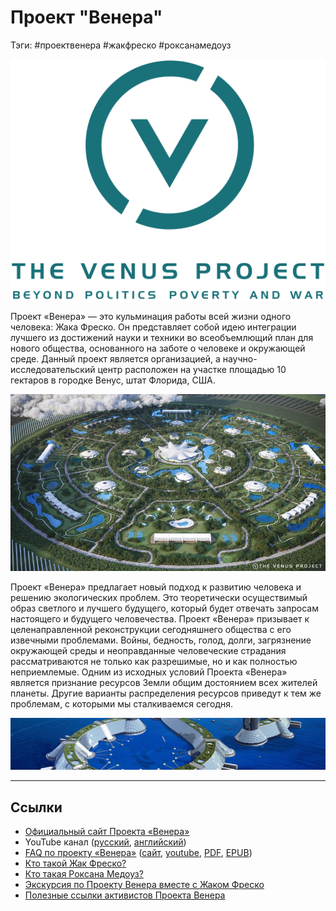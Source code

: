 # Проект "Венера"

Тэги: #проектвенера #жакфреско #роксанамедоуз 

[![логотип Проекта Венера](../assets/1200px-The_Venus_Project_logo_and_wordmark.svg.png)](../assets/1200px-The_Venus_Project_logo_and_wordmark.svg.png)

Проект «Венера» — это кульминация работы всей жизни одного человека: Жака Фреско. Он представляет собой идею интеграции лучшего из достижений науки и техники во всеобъемлющий план для нового общества, основанного на заботе о человеке и окружающей среде. Данный проект является организацией, а научно-исследовательский центр расположен на участке площадью 10 гектаров в городке Венус, штат Флорида, США.

[![циркулярный город](../assets/tvp%20circular%20city.jpeg)](../assets/tvp%20circular%20city.jpeg)

Проект «Венера» предлагает новый подход к развитию человека и решению экологических проблем. Это теоретически осуществимый образ светлого и лучшего будущего, который будет отвечать запросам настоящего и будущего человечества. Проект «Венера» призывает к целенаправленной реконструкции сегодняшнего общества c его извечными проблемами. Войны, бедность, голод, долги, загрязнение окружающей среды и неоправданные человеческие страдания рассматриваются не только как разрешимые, но и как полностью неприемлемые. Одним из исходных условий Проекта «Венера» является признание ресурсов Земли общим достоянием всех жителей планеты. Другие варианты распределения ресурсов приведут к тем же проблемам, с которыми мы сталкиваемся сегодня.

[![морской город](../assets/channels4_banner.jpg)](../assets/channels4_banner.jpg)

___

## Ссылки

- [Официальный сайт Проекта «Венера»](https://www.thevenusproject.com/)
- YouTube канал ([русский](https://www.youtube.com/channel/UC2lgvkAKm3jCSY4QB5JkNtg), [английский](https://www.youtube.com/user/thevenusprojectmedia))
- [FAQ по проекту «Венера»](%D0%A7%D0%B0%D1%81%D1%82%D0%BE%20%D0%B7%D0%B0%D0%B4%D0%B0%D0%B2%D0%B0%D0%B5%D0%BC%D1%8B%D0%B5%20%D0%B2%D0%BE%D0%BF%D1%80%D0%BE%D1%81%D1%8B%20%D0%9F%D1%80%D0%BE%D0%B5%D0%BA%D1%82%20%D0%92%D0%B5%D0%BD%D0%B5%D1%80%D0%B0%20FAQ.md) ([сайт](https://designing-the-future.org/the-venus-project-faq/), [youtube](https://youtu.be/4dLJH2S1llQ), [PDF](https://designing-the-future.org/wp-content/uploads/2014/04/TheVenusProject_FAQ_RUS.pdf), [EPUB](http://www.tvpactivism.ru/files/TheVenusProject_FAQ_RUS.epub))
- [Кто такой Жак Фреско?](%D0%96%D0%B0%D0%BA%20%D0%A4%D1%80%D0%B5%D1%81%D0%BA%D0%BE.md)
- [Кто такая Роксана Медоуз?](%D0%A0%D0%BE%D0%BA%D1%81%D0%B0%D0%BD%D0%B0%20%D0%9C%D0%B5%D0%B4%D0%BE%D1%83%D0%B7.md)
- [Экскурсия по Проекту Венера вместе с Жаком Фреско](https://www.youtube.com/watch?v=Bh3omlKVkOk&list=PLtrvASfI1KW4d-SY5W0mw7Dh1dHSmZyV3)
- [Полезные ссылки активистов Проекта Венера](https://vk.com/away.php?to=https%3A%2F%2Fdocs.google.com%2Fdocument%2Fd%2F1B2FZkqa8aDDTz2eXoD3rhjoI2YWIs2WZws1ozKixCyk%2Fedit&cc_key=)